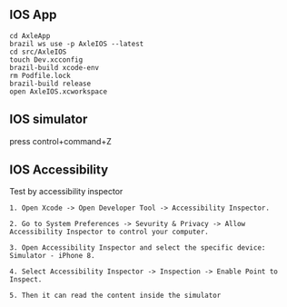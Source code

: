 ## IOS App
```
cd AxleApp
brazil ws use -p AxleIOS --latest
cd src/AxleIOS
touch Dev.xcconfig
brazil-build xcode-env
rm Podfile.lock
brazil-build release
open AxleIOS.xcworkspace
```

## IOS simulator

press control+command+Z


## IOS Accessibility

Test by accessibility inspector

    1. Open Xcode -> Open Developer Tool -> Accessibility Inspector.

    2. Go to System Preferences -> Sevurity & Privacy -> Allow Accessibility Inspector to control your computer.

    3. Open Accessibility Inspector and select the specific device: Simulator - iPhone 8.

    4. Select Accessibility Inspector -> Inspection -> Enable Point to Inspect.

    5. Then it can read the content inside the simulator
